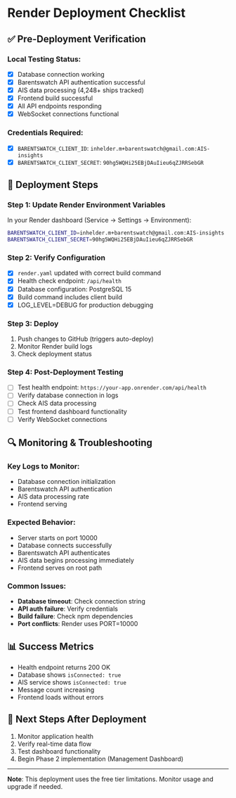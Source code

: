# Render Deployment Checklist

## ✅ Pre-Deployment Verification

### Local Testing Status:
- [x] Database connection working
- [x] Barentswatch API authentication successful
- [x] AIS data processing (4,248+ ships tracked)
- [x] Frontend build successful
- [x] All API endpoints responding
- [x] WebSocket connections functional

### Credentials Required:
- [x] `BARENTSWATCH_CLIENT_ID`: `inhelder.m+barentswatch@gmail.com:AIS-insights`
- [x] `BARENTSWATCH_CLIENT_SECRET`: `90hg5WQHi25EBjDAuIieu6qZJRRSebGR`

## 🚀 Deployment Steps

### Step 1: Update Render Environment Variables
In your Render dashboard (Service → Settings → Environment):

```bash
BARENTSWATCH_CLIENT_ID=inhelder.m+barentswatch@gmail.com:AIS-insights
BARENTSWATCH_CLIENT_SECRET=90hg5WQHi25EBjDAuIieu6qZJRRSebGR
```

### Step 2: Verify Configuration
- [x] `render.yaml` updated with correct build command
- [x] Health check endpoint: `/api/health`
- [x] Database configuration: PostgreSQL 15
- [x] Build command includes client build
- [x] LOG_LEVEL=DEBUG for production debugging

### Step 3: Deploy
1. Push changes to GitHub (triggers auto-deploy)
2. Monitor Render build logs
3. Check deployment status

### Step 4: Post-Deployment Testing
- [ ] Test health endpoint: `https://your-app.onrender.com/api/health`
- [ ] Verify database connection in logs
- [ ] Check AIS data processing
- [ ] Test frontend dashboard functionality
- [ ] Verify WebSocket connections

## 🔍 Monitoring & Troubleshooting

### Key Logs to Monitor:
- Database connection initialization
- Barentswatch API authentication
- AIS data processing rate
- Frontend serving

### Expected Behavior:
- Server starts on port 10000
- Database connects successfully
- Barentswatch API authenticates
- AIS data begins processing immediately
- Frontend serves on root path

### Common Issues:
- **Database timeout**: Check connection string
- **API auth failure**: Verify credentials
- **Build failure**: Check npm dependencies
- **Port conflicts**: Render uses PORT=10000

## 📊 Success Metrics
- Health endpoint returns 200 OK
- Database shows `isConnected: true`
- AIS service shows `isConnected: true`
- Message count increasing
- Frontend loads without errors

## 🎯 Next Steps After Deployment
1. Monitor application health
2. Verify real-time data flow
3. Test dashboard functionality
4. Begin Phase 2 implementation (Management Dashboard)

---

**Note**: This deployment uses the free tier limitations. Monitor usage and upgrade if needed.